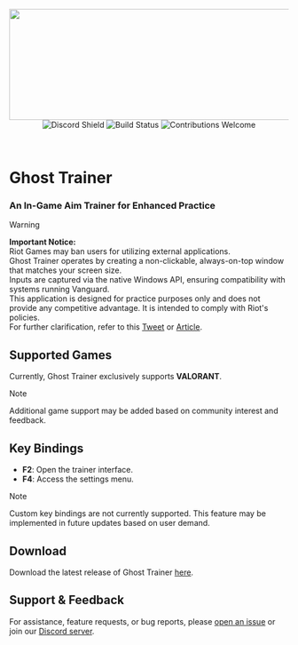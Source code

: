 <p align="center">
  <img height="200" width="547" src="https://github.com/tbvns/GhostTrainer/assets/69420062/f5d820bb-8116-46f0-b553-8712275567d0">
  <br/>
  <img src="https://discord.com/api/guilds/721746963938148494/widget.png?style=shield" alt="Discord Shield"/>  
  <img src="https://github.com/tbvns/ghosttrainer/actions/workflows/gradle-publish.yml/badge.svg" alt="Build Status"/>  
  <img src="https://img.shields.io/badge/contributions-welcome-brightgreen.svg?style=flat" alt="Contributions Welcome"/>
</p>
<br/>

# Ghost Trainer
### An In-Game Aim Trainer for Enhanced Practice

> [!Warning]
> **Important Notice:**  
> Riot Games may ban users for utilizing external applications.  
> Ghost Trainer operates by creating a non-clickable, always-on-top window that matches your screen size.  
> Inputs are captured via the native Windows API, ensuring compatibility with systems running Vanguard.  
> This application is designed for practice purposes only and does not provide any competitive advantage. It is intended to comply with Riot's policies.  
> For further clarification, refer to this [Tweet](https://x.com/VALORANT/status/1539728676815642624) or [Article](https://www.riotgames.com/en/DevRel/valorant-api-launch?linkId=100000132045457).

## Supported Games
Currently, Ghost Trainer exclusively supports **VALORANT**.

> [!Note]
> Additional game support may be added based on community interest and feedback.

## Key Bindings
- **F2**: Open the trainer interface.
- **F4**: Access the settings menu.

> [!Note]
> Custom key bindings are not currently supported. This feature may be implemented in future updates based on user demand.

## Download
Download the latest release of Ghost Trainer [here](https://github.com/tbvns/GhostTrainer/releases/latest).

## Support & Feedback
For assistance, feature requests, or bug reports, please [open an issue](https://github.com/tbvns/GhostTrainer/issues/new) or join our [Discord server](https://discord.gg/Vh8QAMq6BY).

